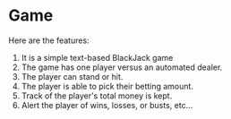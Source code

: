 # Game
Here are the features:

1. It is a simple text-based BlackJack game
2. The game has one player versus an automated dealer.
3. The player can stand or hit.
4. The player is able to pick their betting amount.
5. Track of the player's total money is kept.
6. Alert the player of wins, losses, or busts, etc...
